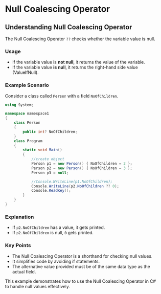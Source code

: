 
# Null Coalescing Operator

## Understanding Null Coalescing Operator
The Null Coalescing Operator `??` checks whether the variable value is null.

### Usage
- If the variable value is **not null**, it returns the value of the variable.
- If the variable value **is null**, it returns the right-hand side value (ValueIfNull).

### Example Scenario
Consider a class called `Person` with a field `NoOfChildren`.

```csharp
using System;

namespace namespace1
{
    class Person
    {
        public int? NoOfChildren;
    }
    class Program
    {
        static void Main()
        {
            //create object
            Person p1 = new Person() { NoOfChildren = 2 };
            Person p2 = new Person() { NoOfChildren = 3 };
            Person p3 = null;

            //Console.WriteLine(p1.NoOfChildren);
            Console.WriteLine(p2.NoOfChildren ?? 0);
            Console.ReadKey();
        }
    }
}
```

### Explanation
- If `p2.NoOfChildren` has a value, it gets printed.
- If `p2.NoOfChildren` is null, `0` gets printed.

### Key Points
- The Null Coalescing Operator is a shorthand for checking null values.
- It simplifies code by avoiding if statements.
- The alternative value provided must be of the same data type as the actual field.

This example demonstrates how to use the Null Coalescing Operator in C# to handle null values effectively.
